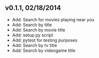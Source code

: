 ## v0.1.1, 02/18/2014

- Add: Search for movies playing near you
- Add: Search by title
- Add: Search by movie title
- Add: setup.py script
- Add: pytest for testing purposes
- Add: Search by tv title
- Add: Search by videogame title